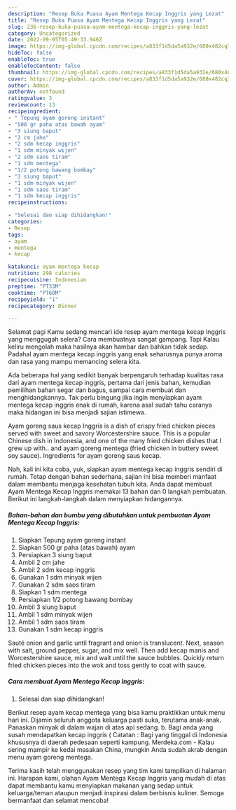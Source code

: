 ```yaml
---
description: "Resep Buka Puasa Ayam Mentega Kecap Inggris yang Lezat"
title: "Resep Buka Puasa Ayam Mentega Kecap Inggris yang Lezat"
slug: 236-resep-buka-puasa-ayam-mentega-kecap-inggris-yang-lezat
category: Uncategorized
date: 2022-09-05T05:49:33.946Z
image: https://img-global.cpcdn.com/recipes/a833f1d5da5a932e/680x482cq70/ayam-mentega-kecap-inggris-foto-resep-utama.jpg
hideToc: false
enableToc: true
enableTocContent: false
thumbnail: https://img-global.cpcdn.com/recipes/a833f1d5da5a932e/680x482cq70/ayam-mentega-kecap-inggris-foto-resep-utama.jpg
cover: https://img-global.cpcdn.com/recipes/a833f1d5da5a932e/680x482cq70/ayam-mentega-kecap-inggris-foto-resep-utama.jpg
author: Admin
authorAv: notfound
ratingvalue: 3
reviewcount: 13
recipeingredient:
- " Tepung ayam goreng instant"
- "500 gr paha atas bawah ayam"
- "3 siung baput"
- "2 cm jahe"
- "2 sdm kecap inggris"
- "1 sdm minyak wijen"
- "2 sdm saos tiram"
- "1 sdm mentega"
- "1/2 potong bawang bombay"
- "3 siung baput"
- "1 sdm minyak wijen"
- "1 sdm saos tiram"
- "1 sdm kecap inggris"
recipeinstructions:

- "Selesai dan siap dihidangkan!"
categories:
- Resep
tags:
- ayam
- mentega
- kecap

katakunci: ayam mentega kecap 
nutrition: 298 calories
recipecuisine: Indonesian
preptime: "PT33M"
cooktime: "PT60M"
recipeyield: "1"
recipecategory: Dinner

---
```



Selamat pagi Kamu sedang mencari ide resep ayam mentega kecap inggris yang menggugah selera? Cara membuatnya sangat gampang. Tapi Kalau keliru mengolah maka hasilnya akan hambar dan bahkan tidak sedap. Padahal ayam mentega kecap inggris yang enak seharusnya punya aroma dan rasa yang mampu memancing selera kita.


Ada beberapa hal yang sedikit banyak berpengaruh terhadap kualitas rasa dari ayam mentega kecap inggris, pertama dari jenis bahan, kemudian pemilihan bahan segar dan bagus, sampai cara membuat dan menghidangkannya. Tak perlu bingung jika ingin menyiapkan ayam mentega kecap inggris enak di rumah, karena asal sudah tahu caranya maka hidangan ini bisa menjadi sajian istimewa.

Ayam goreng saus kecap Inggris is a dish of crispy fried chicken pieces served with sweet and savory Worcestershire sauce. This is a popular Chinese dish in Indonesia, and one of the many fried chicken dishes that I grew up with.. and ayam goreng mentega (fried chicken in buttery sweet soy sauce). Ingredients for ayam goreng saus kecap.


Nah, kali ini kita coba, yuk, siapkan ayam mentega kecap inggris sendiri di rumah. Tetap dengan bahan sederhana, sajian ini bisa memberi manfaat dalam membantu menjaga kesehatan tubuh kita. Anda dapat membuat Ayam Mentega Kecap Inggris memakai 13 bahan dan 0 langkah pembuatan. Berikut ini langkah-langkah dalam menyiapkan hidangannya.

<!--inarticleads1-->

##### Bahan-bahan dan bumbu yang dibutuhkan untuk pembuatan Ayam Mentega Kecap Inggris:

1. Siapkan  Tepung ayam goreng instant
1. Siapkan 500 gr paha (atas bawah) ayam
1. Persiapkan 3 siung baput
1. Ambil 2 cm jahe
1. Ambil 2 sdm kecap inggris
1. Gunakan 1 sdm minyak wijen
1. Gunakan 2 sdm saos tiram
1. Siapkan 1 sdm mentega
1. Persiapkan 1/2 potong bawang bombay
1. Ambil 3 siung baput
1. Ambil 1 sdm minyak wijen
1. Ambil 1 sdm saos tiram
1. Gunakan 1 sdm kecap inggris


Sauté onion and garlic until fragrant and onion is translucent. Next, season with salt, ground pepper, sugar, and mix well. Then add kecap manis and Worcestershire sauce, mix and wait until the sauce bubbles. Quickly return fried chicken pieces into the wok and toss gently to coat with sauce. 

<!--inarticleads2-->

##### Cara membuat Ayam Mentega Kecap Inggris:


1. Selesai dan siap dihidangkan!

Berikut resep ayam kecap mentega yang bisa kamu praktikkan untuk menu hari ini. Dijamin seluruh anggota keluarga pasti suka, terutama anak-anak. Panaskan minyak di dalam wajan di atas api sedang. b. Bagi anda yang susah mendapatkan kecap inggris ( Catatan : Bagi yang tinggal di Indonesia khususnya di daerah pedesaan seperti kampung. Merdeka.com - Kalau sering mampir ke kedai masakan China, mungkin Anda sudah akrab dengan menu ayam goreng mentega. 

Terima kasih telah menggunakan resep yang tim kami tampilkan di halaman ini. Harapan kami, olahan Ayam Mentega Kecap Inggris yang mudah di atas dapat membantu kamu menyiapkan makanan yang sedap untuk keluarga/teman ataupun menjadi inspirasi dalam berbisnis kuliner. Semoga bermanfaat dan selamat mencoba!
